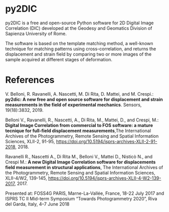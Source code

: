 # py2DIC


py2DIC is a free and open-source Python software for 2D Digital Image Correlation (DIC) developed at the Geodesy and Geomatics Division of Sapienza University of Rome.

The software is based on the template matching method, a well-known technique for matching patterns using
cross-correlation, and returns the displacement and strain field by comparing 
two or more images of the sample acquired at different stages of deformation.

# References

V. Belloni, R. Ravanelli, A. Nascetti, M. Di Rita, D. Mattei, and M. Crespi.: **py2dic: A new free and open source software for displacement and strain measurements in the field of experimental mechanics**. Sensors, 19(18):3832, 2019.

Belloni V., Ravanelli, R., Nascetti, A., Di Rita, M., Mattei, D., and Crespi, M.: **Digital Image Correlation from commercial to FOS software: a mature tecnique for full-field displacement measurements**,The International Archives of the Photogrammetry, Remote Sensing and Spatial Information Sciences, XLII-2, 91-95, 
https://doi.org/10.5194/isprs-archives-XLII-2-91-2018, 2018. 

Ravanelli R., Nascetti A., Di Rita M., Belloni V., Mattei D., Nisticò N., and Crespi M.: **A new Digital Image Correlation software for displacements field measurement in structural applications**, The International Archives of the Photogrammetry, Remote Sensing and Spatial Information Sciences, XLII-4/W2, 139-145,
https://doi.org/10.5194/isprs-archives-XLII-4-W2-139-2017, 2017.

Presented at: FOSS4G PARIS, Marne-La-Vallée, France, 18-22 July 2017 and
              ISPRS TC II Mid-term Symposium “Towards Photogrammetry 2020”, Riva del Garda, Italy, 4–7 June 2018
